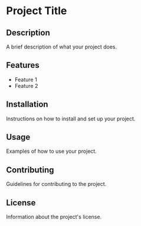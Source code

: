 # Project Title

## Description
A brief description of what your project does.

## Features
- Feature 1
- Feature 2

## Installation
Instructions on how to install and set up your project.

## Usage
Examples of how to use your project.

## Contributing
Guidelines for contributing to the project.

## License
Information about the project's license.